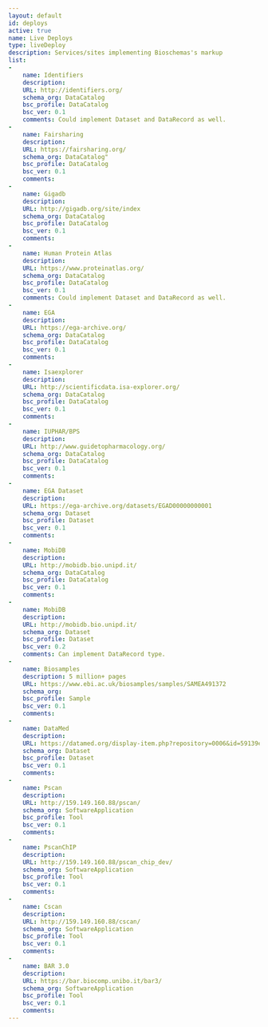 ```yaml
---
layout: default
id: deploys
active: true
name: Live Deploys
type: liveDeploy
description: Services/sites implementing Bioschemas's markup
list:
-
    name: Identifiers
    description:
    URL: http://identifiers.org/
    schema_org: DataCatalog
    bsc_profile: DataCatalog
    bsc_ver: 0.1
    comments: Could implement Dataset and DataRecord as well.
-
    name: Fairsharing
    description:
    URL: https://fairsharing.org/
    schema_org: DataCatalog"
    bsc_profile: DataCatalog
    bsc_ver: 0.1
    comments:
-
    name: Gigadb
    description:
    URL: http://gigadb.org/site/index
    schema_org: DataCatalog
    bsc_profile: DataCatalog
    bsc_ver: 0.1
    comments: 
-
    name: Human Protein Atlas
    description:
    URL: https://www.proteinatlas.org/
    schema_org: DataCatalog
    bsc_profile: DataCatalog
    bsc_ver: 0.1
    comments: Could implement Dataset and DataRecord as well.
-
    name: EGA
    description:
    URL: https://ega-archive.org/
    schema_org: DataCatalog
    bsc_profile: DataCatalog
    bsc_ver: 0.1
    comments:
-
    name: Isaexplorer
    description:
    URL: http://scientificdata.isa-explorer.org/
    schema_org: DataCatalog
    bsc_profile: DataCatalog
    bsc_ver: 0.1
    comments:
-
    name: IUPHAR/BPS
    description:
    URL: http://www.guidetopharmacology.org/
    schema_org: DataCatalog
    bsc_profile: DataCatalog
    bsc_ver: 0.1
    comments:
-
    name: EGA Dataset
    description:
    URL: https://ega-archive.org/datasets/EGAD00000000001
    schema_org: Dataset
    bsc_profile: Dataset
    bsc_ver: 0.1
    comments:
-
    name: MobiDB
    description:
    URL: http://mobidb.bio.unipd.it/
    schema_org: DataCatalog
    bsc_profile: DataCatalog
    bsc_ver: 0.1
    comments: 
-
    name: MobiDB
    description:
    URL: http://mobidb.bio.unipd.it/
    schema_org: Dataset
    bsc_profile: Dataset
    bsc_ver: 0.2
    comments: Can implement DataRecord type.
-
    name: Biosamples
    description: 5 million+ pages
    URL: https://www.ebi.ac.uk/biosamples/samples/SAMEA491372
    schema_org:
    bsc_profile: Sample
    bsc_ver: 0.1
    comments:
-
    name: DataMed
    description:
    URL: https://datamed.org/display-item.php?repository=0006&id=59139ef65152c62a9fc18ff7
    schema_org: Dataset
    bsc_profile: Dataset
    bsc_ver: 0.1
    comments:
-
    name: Pscan
    description:
    URL: http://159.149.160.88/pscan/
    schema_org: SoftwareApplication
    bsc_profile: Tool
    bsc_ver: 0.1
    comments:
-
    name: PscanChIP
    description:
    URL: http://159.149.160.88/pscan_chip_dev/
    schema_org: SoftwareApplication
    bsc_profile: Tool
    bsc_ver: 0.1
    comments:
-
    name: Cscan
    description:
    URL: http://159.149.160.88/cscan/
    schema_org: SoftwareApplication
    bsc_profile: Tool
    bsc_ver: 0.1
    comments:
-
    name: BAR 3.0
    description:
    URL: https://bar.biocomp.unibo.it/bar3/
    schema_org: SoftwareApplication
    bsc_profile: Tool
    bsc_ver: 0.1
    comments:
---
```

